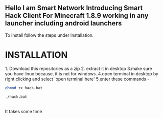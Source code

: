<h2>Hello I am Smart Network Introducing Smart Hack Client For Minecraft 1.8.9 working in any launcher including android launchers</h2>
To install follow the steps under Installation.<br>
<h1>INSTALLATION</h1>
1. Download this repositories as a zip
2. extract it in desktop
3.make sure you have linux because, it is not for windows.
4.open terminal in desktop by right clicking and select 'open terminal here'
5.enter these commands -<br>

```bash
chmod +x hack.bat
```
```bash
./hack.bat
```
<br>
It takes some time
